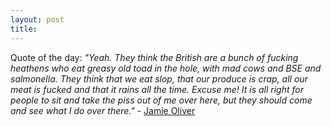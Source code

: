 ```yaml
---
layout: post
title: 
---
```


Quote of the day: <i>"Yeah. They think the British are a bunch of fucking heathens who eat greasy old toad in the hole, with mad cows and BSE and salmonella. They think that we eat slop, that our produce is crap, all our meat is fucked and that it rains all the time. Excuse me! It is all right for people to sit and take the piss out of me over here, but they should come and see what I do over there."</i> - <a href="http://www.smh.com.au/news/0107/07/entertainment/entertain4.html">Jamie Oliver</a>
